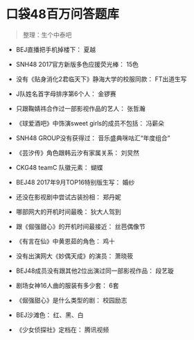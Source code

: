 # 口袋48百万问答题库 #

> 整理：生个中泰吧

- BEJ直播把手机掉楼下：
  夏越

- SNH48 2017官方新版多色应援荧光棒：
  15色

- 没有《贴身消化2君临天下》静海大学的校服同款：
  FT出道生写

- J队姓名首字母排序第6个人：
  金锣赛

- 只跟鞠婧祎合作过一部影视作品的艺人：
  张哲瀚

- 《球爱酒吧》中饰演sweet girls的成员不包括：
  冯薪朵

- SNH48 GROUP没有获得过：
  音乐盛典咪咕汇“年度组合”

- 《芸汐传》角色跟韩云汐有家属关系：
  刘炅然

- CKG48 teamC 队徽元素：
  蝴蝶

- BEJ48 2017年9月TOP16特别版生写：
  婚纱

- 还没在影视剧中尝试古装扮相：
  郑丹妮

- 哪部网大的开机时间最晚：
  狄大人驾到

- 跟《倔强甜心》的开机时间最接近：
  丝芭偶像节

- 《有言在仙》中黄恩茹的角色：
  鸡十

- 没有出演网大《妙偶天成》的演员：
  萧晓筱

- BEJ48成员没有跟其他2位出演过同一部影视作品：
  段艺璇

- 剧场女神16人曲的服装有多少套：
  6套

- 《倔强甜心》是什么类型的剧：
  校园励志

- BEJ沙滩色：
  红、黑、白

- 《少女侦探社》定档在：
  腾讯视频

